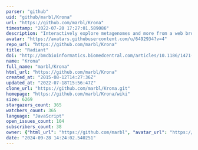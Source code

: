 ```yaml
---
parser: "github"
uid: "github/marbl/Krona"
url: "https://github.com/marbl/Krona"
timestamp: "2022-07-20 17:27:01.589086"
description: "Interactively explore metagenomes and more from a web browser."
avatar: "https://avatars.githubusercontent.com/u/6492934?v=4"
repo_url: "https://github.com/marbl/Krona"
title: "Radiant"
doi: "http://bmcbioinformatics.biomedcentral.com/articles/10.1186/1471-2105-12-385"
name: "Krona"
full_name: "marbl/Krona"
html_url: "https://github.com/marbl/Krona"
created_at: "2015-08-12T14:27:36Z"
updated_at: "2022-07-18T15:56:47Z"
clone_url: "https://github.com/marbl/Krona.git"
homepage: "https://github.com/marbl/Krona/wiki"
size: 6269
stargazers_count: 365
watchers_count: 365
language: "JavaScript"
open_issues_count: 104
subscribers_count: 38
owner: {"html_url": "https://github.com/marbl", "avatar_url": "https://avatars.githubusercontent.com/u/6492934?v=4", "login": "marbl", "type": "Organization"}
date: "2024-09-28 14:24:02.540251"
---
```

